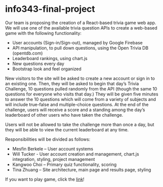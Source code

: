 # info343-final-project
Our team is proposing the creation of a React-based trivia game web app. We will use one of the available trivia question APIs to create a web-based game with the following functionality:

- User accounts (Sign-in/Sign-out), managed by Google Firebase <br>
- API manipulation, to pull down questions, using the Open Trivia DB (opentdb.com) <br>
- Leaderboard rankings, using chart.js <br>
- New questions every day <br>
- Bootstrap look and feel organized <br>

New visitors to the site will be asked to create a new account or sign in to an existing one. Then, they will be asked to begin that day’s Trivia Challenge, 10 questions pulled randomly from the API (though the same 10 questions for everyone who visits that day.) They will be given five minutes to answer the 10 questions which will come from a variety of subjects and will include true-false and multiple-choice questions. At the end of the challenge, users will receive a score and a standing among the day’s leaderboard of other users who have taken the challenge.

Users will not be allowed to take the challenge more than once a day, but they will be able to view the current leaderboard at any time. <br>

Responsibilities will be divided as follows:

<ul>
  <li>Mesfin Berkele – User account systems</li> 
  <li>Will Tucker - User account creation and management, chart.js integration, styling, project management</li>
  <li>Kangwoo Choi – Primary quiz functionality, scoring</li>
  <li>Tina Zhuang – Site architecture, main page and results page, styling</li>
</ul>

If you want to play game, click the [link](https://kangwooc.github.io/info343-final-project/#/)!
